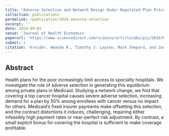 ```yaml
---
title: "Adverse Selection and Network Design Under Regulated Plan Prices: Evidence From Medicaid"
collection: publications
permalink: /publication/2024-adverse-selection
excerpt: ''
date: 2024-09-01
venue: 'Journal of Health Economics'
paperurl: 'https://www.sciencedirect.com/science/article/abs/pii/S0167629624000468'
submit: 1
citation: 'Kreider, Amanda R., Timothy J. Layton, Mark Shepard, and Jacob Wallace. 2024. &quot;Adverse Selection and Network Design Under Regulated Plan Prices: Evidence from Medicaid.&quot; <i>Journal of Health Economics</i> 97 (September). https://doi.org/10.1016/j.jhealeco.2024.102901'
---
```

## Abstract
Health plans for the poor increasingly limit access to specialty hospitals. We investigate the role of adverse selection in generating this equilibrium among private plans in Medicaid. Studying a network change, we find that covering a top cancer hospital causes severe adverse selection, increasing demand for a plan by 50% among enrollees with cancer versus no impact for others. Medicaid’s fixed insurer payments make offsetting this selection, and the contract distortions it induces, challenging, requiring either infeasibly high payment rates or near-perfect risk adjustment. By contrast, a small explicit bonus for covering the hospital is sufficient to make coverage profitable.
